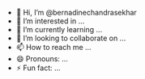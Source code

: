 - 👋 Hi, I’m @bernadinechandrasekhar
- 👀 I’m interested in ...
- 🌱 I’m currently learning ...
- 💞️ I’m looking to collaborate on ...
- 📫 How to reach me ...
- 😄 Pronouns: ...
- ⚡ Fun fact: ...

<!---
bernadinechandrasekhar/bernadinechandrasekhar is a ✨ special ✨ repository because its `README.md` (this file) appears on your GitHub profile.
You can click the Preview link to take a look at your changes.
--->
